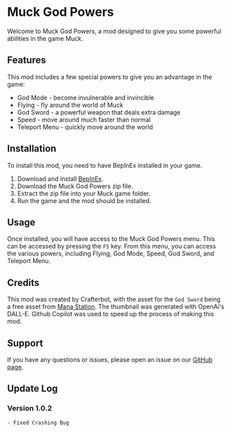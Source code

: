 # Muck God Powers
Welcome to Muck God Powers, a mod designed to give you some powerful abilities in the game Muck.

## Features
This mod includes a few special powers to give you an advantage in the game:
* God Mode - become invulnerable and invincible
* Flying - fly around the world of Muck
* God Sword - a powerful weapon that deals extra damage
* Speed - move around much faster than normal
* Teleport Menu - quickly move around the world

## Installation
To install this mod, you need to have BepInEx installed in your game. 

1. Download and install [BepInEx](https://github.com/BepInEx/BepInEx).
2. Download the Muck God Powers zip file.
3. Extract the zip file into your Muck game folder.
4. Run the game and the mod should be installed.

## Usage
Once installed, you will have access to the Muck God Powers menu. This can be accessed by pressing the `F5` key. From this menu, you can access the various powers, including Flying, God Mode, Speed, God Sword, and Teleport Menu.

## Credits
This mod was created by Crafterbot, with the asset for the `God Sword` being a free asset from [Mana Station](https://assetstore.unity.com/packages/3d/props/weapons/elven-sword-34307). The thumbnail was generated with OpenAi's DALL-E. Github Copilot was used to speed up the process of making this mod. 

## Support
If you have any questions or issues, please open an issue on our [GitHub page](https://github.com/CrafterBotOfficial/Muck-God-Powers-V2/issues).

## Update Log

### Version 1.0.2
	- Fixed Crashing Bug
